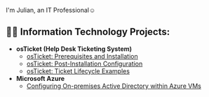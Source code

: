  I'm Julian, an IT Professional</a>☺</h1>

<h2>👨‍💻 Information Technology Projects:</h2>

- <b>osTicket (Help Desk Ticketing System)</b>
  - [osTicket: Prerequisites and Installation](https://github.com/julianpadilla/osticket-prereqs)
  - [osTicket: Post-Installation Configuration](https://github.com/julianpadilla/post-install-config)
  - [osTicket: Ticket Lifecycle Examples](https://github.com/julianpadilla/ticket-lifecycle)
- <b>Microsoft Azure</b>
  - [Configuring On-premises Active Directory within Azure VMs](https://github.com/julianpadilla/configure-ad)
  

